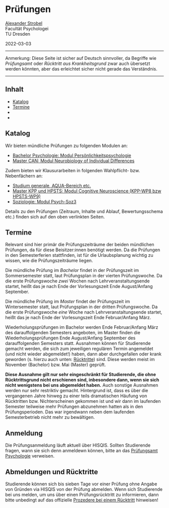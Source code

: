 # Prüfungen

[Alexander Strobel](mailto:alexander.strobel@tu-dresden.de)<br>
Facultät Psychologei<br>
TU Dresden

2022-03-03

---

Anmerkung: Diese Seite ist sicher auf Deutsch sinnvoller, da Begriffe wie *Prüfungsamt* oder *Rücktritt aus Krankheitsgrund* zwar auch übersetzt werden könnten, aber das erleichtet sicher nicht gerade das Verständnis.

---

## Inhalt

- [Katalog](#katalog)
- [Termine](#termine)
- []()
- []()

## Katalog

Wir bieten mündliche Prüfungen zu folgenden Modulen an:

- [Bachelor Psychologie: Modul Persönlichkeitspsychologie](https://tu-dresden.de/mn/psychologie/ifap/differentielle-psychologie/studium/pruefungen/modul-pp)
- [Master CAN: Modul Neurobiology of Individual Differences](https://tu-dresden.de/mn/psychologie/ifap/differentielle-psychologie/studium/pruefungen/modul-can4)

Zudem bieten wir Klausurarbeiten in folgenden Wahlpflicht- bzw. Nebenfächern an:

- [Studium generale, AQUA-Bereich etc.](https://tu-dresden.de/mn/psychologie/ifap/differentielle-psychologie/studium/pruefungen/klausuren-pp-i-ii)
- [Master KPP und HPSTS: Modul Cognitive Neuroscience (KPP-WP8 bzw HPSTS-WP9)](https://tu-dresden.de/mn/psychologie/ifap/differentielle-psychologie/studium/pruefungen/copy_of_modul-can4)
- [Soziologie: Modul Psych-Soz3](https://tu-dresden.de/mn/psychologie/ifap/differentielle-psychologie/studium/pruefungen/modul-psych-soz3)

Details zu den Prüfungen (Zeitraum, Inhalte und Ablauf, Bewertungsschema etc.) finden sich auf den oben verlinkten Seiten.


## Termine

Relevant sind hier primär die Prüfungszeiträume der beiden mündlichen Prüfungen, da für diese Beisitzer:innen benötigt werden. Da die Prüfungen in den Semesterferien stattfinden, ist für die Urlaubsplanung wichtig zu wissen, wie die Prüfungszeiträume liegen.

Die mündliche Prüfung im *Bachelor* findet in der Prüfungszeit im Sommersemester statt, laut Prüfungsplan in der vierten Prüfungswoche. Da die erste Prüfungswoche *zwei* Wochen nach Lehrveranstaltungsende startet, heißt das je nach Ende der Vorlesungszeit Ende August/Anfang September. 

Die mündliche Prüfung im *Master* findet der Prüfungszeit im Wintersemester statt, laut Prüfungsplan in der dritten Prüfungswoche. Da die erste Prüfungswoche *eine* Woche nach Lehrveranstaltungsende startet, heißt das je nach Ende der Vorlesungszeit Ende Februar/Anfang März. 

Wiederholungsprüfungen im Bachelor werden Ende Februar/Anfang März des darauffolgenden Semesters angeboten, im Master finden die Wiederholungsprüfungen Ende August/Anfang September des darauffolgenden Semesters statt. Ausnahmen können für Studierende gemacht werden, die sich zum jeweiligen regulären Termin angemeldet (und nicht wieder abgemeldet!) haben, dann aber durchgefallen oder krank geworden (s. hierzu auch unten: [Rücktritte](#abmeldungen-und-rücktritte)) sind. Diese werden meist im November (Bachelor) bzw. Mai (Master) geprüft. 

**Diese Ausnahme gilt nur sehr eingeschränkt für Studierende, die ohne Rücktrittsgrund nicht erschienen sind, inbesondere dann, wenn sie sich nicht wenigstens bei uns abgemeldet haben.** Auch sonstige Ausnahmen werden nur sehr restriktiv gemacht. Hintergrund ist, dass es über die vergangenen Jahre hinweg zu einer teils dramatischen Häufung von Rücktritten bzw. Nichterscheinen gekommen ist und wir dann im laufenden Semester teilweise mehr Prüfungen abzunehmen hatten als in den Prüfungsperioden. Das war irgendwann neben dem laufenden Semesterbetrieb nicht mehr zu bewältigen.   

## Anmeldung

Die Prüfungsanmeldung läuft aktuell über HISQIS. Sollten Studierende fragen, wann sie sich denn anmeldewn können, bitte an das [Prüfungsamt Psychologie](https://tu-dresden.de/mn/psychologie/studium/pruefungsamt) verweisen. <!-- ggf. übliche Anmeldezeiträume in Erfahrung bringen und hier aufführen -->

## Abmeldungen und Rücktritte

Studierende können sich bis sieben Tage vor einer Prüfung ohne Angabe von Gründen via HISQIS von der Prüfung abmelden. Wenn sich Studierende bei uns melden, um uns über einen Prüfungsrücktritt zu informieren, dann bitte unbedingt auf das offizielle [Prozedere bei einem Rücktritt](https://tu-dresden.de/mn/psychologie/studium/pruefungsamt/abmeldungen-und-ruecktritte) hinweisen!


